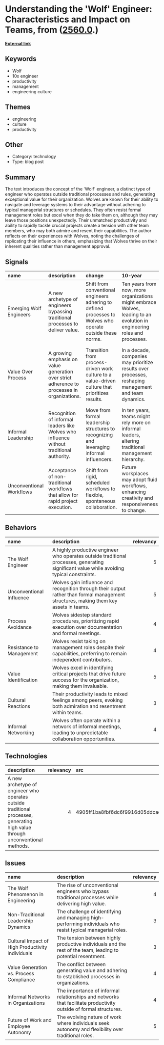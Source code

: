 # __Understanding the 'Wolf' Engineer: Characteristics and Impact on Teams__, from ([2560.0](https://kghosh.substack.com/p/2560.0).)

__[External link](https://randsinrepose.com/archives/the-wolf/?utm_source=substack&utm_medium=email)__



## Keywords

* Wolf
* 10x engineer
* productivity
* management
* engineering culture

## Themes

* engineering
* culture
* productivity

## Other

* Category: technology
* Type: blog post

## Summary

The text introduces the concept of the 'Wolf' engineer, a distinct type of engineer who operates outside traditional processes and rules, generating exceptional value for their organization. Wolves are known for their ability to navigate and leverage systems to their advantage without adhering to typical managerial structures or schedules. They often resist formal management roles but excel when they do take them on, although they may leave those positions unexpectedly. Their unmatched productivity and ability to rapidly tackle crucial projects create a tension with other team members, who may both admire and resent their capabilities. The author reflects on their experiences with Wolves, noting the challenges of replicating their influence in others, emphasizing that Wolves thrive on their inherent qualities rather than management approval.

## Signals

| name                     | description                                                                                 | change                                                                                                     | 10-year                                                                                                                  | driving-force                                                                                           |   relevancy |
|:-------------------------|:--------------------------------------------------------------------------------------------|:-----------------------------------------------------------------------------------------------------------|:-------------------------------------------------------------------------------------------------------------------------|:--------------------------------------------------------------------------------------------------------|------------:|
| Emerging Wolf Engineers  | A new archetype of engineers bypassing traditional processes to deliver value.              | Shift from conventional engineers adhering to defined processes to Wolves who operate outside these norms. | Ten years from now, more organizations might embrace Wolves, leading to an evolution in engineering roles and processes. | The increasing need for innovation and speed in tech development drives the emergence of Wolves.        |           4 |
| Value Over Process       | A growing emphasis on value generation over strict adherence to processes in organizations. | Transition from process-driven work culture to a value-driven culture that prioritizes results.            | In a decade, companies may prioritize results over processes, reshaping management and team dynamics.                    | The fast-paced tech landscape demands agility and results, prompting shifts in organizational cultures. |           5 |
| Informal Leadership      | Recognition of informal leaders like Wolves who influence without traditional authority.    | Move from formal leadership structures to recognizing and leveraging informal influencers.                 | In ten years, teams might rely more on informal leaders, altering traditional management hierarchy.                      | The need for adaptability and real-time decision-making encourages reliance on informal leadership.     |           4 |
| Unconventional Workflows | Acceptance of non-traditional workflows that allow for rapid project execution.             | Shift from rigid, scheduled workflows to flexible, spontaneous collaboration.                              | Future workplaces may adopt fluid workflows, enhancing creativity and responsiveness to change.                          | The drive for faster innovation leads to the adoption of more flexible work practices.                  |           4 |

## Behaviors

| name                     | description                                                                                                                               |   relevancy |
|:-------------------------|:------------------------------------------------------------------------------------------------------------------------------------------|------------:|
| The Wolf Engineer        | A highly productive engineer who operates outside traditional processes, generating significant value while avoiding typical constraints. |           5 |
| Unconventional Influence | Wolves gain influence and recognition through their output rather than formal management structures, making them key assets in teams.     |           5 |
| Process Avoidance        | Wolves sidestep standard procedures, prioritizing rapid execution over documentation and formal meetings.                                 |           4 |
| Resistance to Management | Wolves resist taking on management roles despite their capabilities, preferring to remain independent contributors.                       |           4 |
| Value Identification     | Wolves excel in identifying critical projects that drive future success for the organization, making them invaluable.                     |           5 |
| Cultural Reactions       | Their productivity leads to mixed feelings among peers, evoking both admiration and resentment within teams.                              |           3 |
| Informal Networking      | Wolves often operate within a network of informal meetings, leading to unpredictable collaboration opportunities.                         |           4 |

## Technologies

| description                                                                                                                   |   relevancy | src                              |
|:------------------------------------------------------------------------------------------------------------------------------|------------:|:---------------------------------|
| A new archetype of engineer who operates outside traditional processes, generating high value through unconventional methods. |           4 | 4905ff1ba8fbf6dc6f9916d05ddcad46 |

## Issues

| name                                             | description                                                                                                      |   relevancy |
|:-------------------------------------------------|:-----------------------------------------------------------------------------------------------------------------|------------:|
| The Wolf Phenomenon in Engineering               | The rise of unconventional engineers who bypass traditional processes while delivering high value.               |           4 |
| Non-Traditional Leadership Dynamics              | The challenge of identifying and managing high-performing individuals who resist typical managerial roles.       |           3 |
| Cultural Impact of High Productivity Individuals | The tension between highly productive individuals and the rest of the team, leading to potential resentment.     |           3 |
| Value Generation vs. Process Compliance          | The conflict between generating value and adhering to established processes in organizations.                    |           4 |
| Informal Networks in Organizations               | The importance of informal relationships and networks that facilitate productivity outside of formal structures. |           4 |
| Future of Work and Employee Autonomy             | The evolving nature of work where individuals seek autonomy and flexibility over traditional roles.              |           5 |